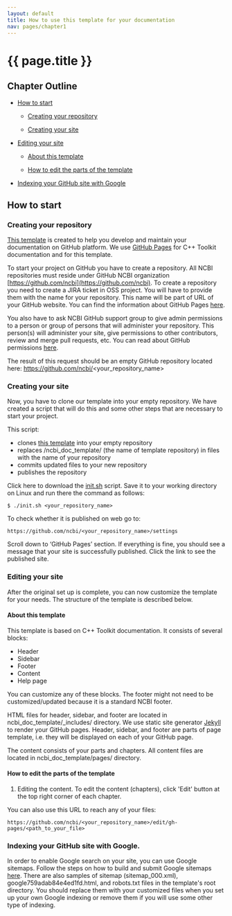 ```yaml
---
layout: default
title: How to use this template for your documentation
nav: pages/chapter1
---
```



{{ page.title }}
================================================


## Chapter Outline

- [How to start](#chapter1.how_to_start)

  - [Creating your repository](#chapter1.Creating_your_repository)
  
  - [Creating your site](#chapter1.creating_your_site)
  
- [Editing your site](#chapter1.Editing_your_site)
  
    - [About this template](#chapter1.About_this_template)
    
    - [How to edit the parts of the template](#chapter1.How_to_edit_the_parts_of_the_template)
    
- [Indexing your GitHub site with Google](#chapter1.Indexing_your_GitHub_site_with_Google)


<a name="chapter1.how_to_start"></a>

How to start
-------------

<a name="chapter1.Creating_your_repository"></a>

### Creating your repository

[This template](https://ncbi.github.io/ncbi_doc_template/) is created to help you develop and maintain your documentation on GitHub platform. We use [GitHub Pages](https://pages.github.com/) for C++ Toolkit documentation and for this template. 

To start your project on GitHub you have to create a repository. All NCBI repositories must reside under GitHub NCBI organization [https://github.com/ncbi](https://github.com/ncbi). To create a repository you need to create a JIRA ticket in OSS project. You will have to provide them with the name for your repository. This name will be part of URL of your GitHub website. You can find the information about GitHub Pages [here](https://help.github.com/en/github/working-with-github-pages/about-github-pages).

You also have to ask NCBI GitHub support group to give admin permissions to a person or group of persons that will administer your repository. This person(s) will administer your site, give permissions to other contributors, review and merge pull requests, etc.
You can read about GitHub permissions [here](https://help.github.com/en/github/getting-started-with-github/access-permissions-on-github).

The result of this request should be an empty GitHub repository located here: https://github.com/ncbi/<your_repository_name>

<a name="chapter1.creating_your_site"></a>

### Creating your site

Now, you have to clone our template into your empty repository. We have created a script that will do this and some other steps that are necessary to start your project.

This script:

  - clones [this template](https://github.com/ncbi/ncbi_doc_template.git) into your empty repository
  - replaces /ncbi_doc_template/ (the name of template repository) in files with the name of your repository
  - commits updated files to your new repository
  - publishes the repository
  

Click here to download the [init.sh](https://ncbi.github.io/ncbi_doc_template/static/init.sh) script.
Save it to your working directory on Linux and run there the command as follows:

```
$ ./init.sh <your_repository_name>
```

To check whether it is published on web go to:

```
https://github.com/ncbi/<your_repository_name>/settings
```

Scroll down to ‘GitHub Pages’ section. If everything is fine, you should see a message that your site is successfully published. Click the link to see the published site. 

<a name="chapter1.Editing_your_site"></a>

### Editing your site

After the original set up is complete, you can now customize the template for your needs. The structure of the template is described below.


<a name="chapter1.About_this_template"></a>

#### About this template

This template is based on C++ Toolkit documentation. It consists of several blocks:

* Header
* Sidebar
* Footer
* Content
* Help page

You can customize any of these blocks. The footer might not need to be customized/updated because it is a standard NCBI footer.

HTML files for header, sidebar, and footer are located in ncbi_doc_template/_includes/ directory. We use static site generator [Jekyll](https://help.github.com/en/github/working-with-github-pages/setting-up-a-github-pages-site-with-jekyll) to render your GitHub pages. Header, sidebar, and footer are parts of page template, i.e. they will be displayed on each of your GitHub page.

The content consists of your parts and chapters. All content files are located in ncbi_doc_template/pages/ directory.

<a name="chapter1.How_to_edit_the_parts_of_the_template"></a>

#### How to edit the parts of the template

1. Editing the content.
To edit the content (chapters), click 'Edit' button at the top right corner of each chapter.

You can also use this URL to reach any of your files:

```
https://github.com/ncbi/<your_repository_name>/edit/gh-pages/<path_to_your_file>
```

<a name="chapter1.Indexing_your_GitHub_site_with_Google"></a>

### Indexing your GitHub site with Google.

In order to enable Google search on your site, you can use Google sitemaps. Follow the steps on how to build and submit Google sitemaps [here](https://support.google.com/webmasters/answer/183668?hl=en). There are also samples of sitemap (sitemap_000.xml), google759adab84e4ed1fd.html, and robots.txt files in the template's root directory. You should replace them with your customized files when you set up your own Google indexing or remove them if you will use some other type of indexing.
